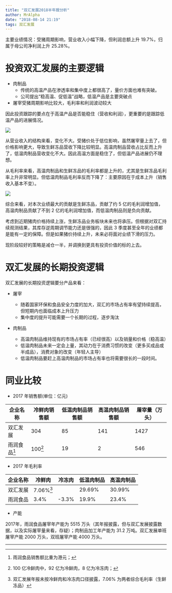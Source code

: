 ```yaml
---
title: "双汇发展2018半年报分析"
author: MrAlpha
date: "2018-08-14 21:19"
tags: 双汇发展
---
```


主要业绩情况：受猪周期影响，营业收入小幅下降，但利润总额上升 19.7%，归属于母公司净利润上升 25.28%。

# 投资双汇发展的主要逻辑

- 肉制品
  - 传统的高温产品在渗透率和集中度上都很高了，量价方面也难有突破。
  - 公司提出“稳高温、促低温”战略，低温产品是主要突破点
- 屠宰受猪周期影响比较大，毛利率和利润波动较大

因此投资跟踪的要点在于高温产品是否能稳住（营收和利润），更重要的是跟踪低温产品的进展情况。

![](http://7xonmk.com1.z0.glb.clouddn.com/2018-08-14_22-06-03.png)

从营业收入的结构来看，变化不大。受猪价处于低位影响，虽然屠宰量上去了，但价格影响更大，导致生鲜冻品营收下降比较明显。高温肉制品营收占比反而上升了，低温肉制品营收变化不大。因此高温方面是稳住了，但低温产品进展仍不理想。

从毛利率来看，高温肉制品和生鲜冻品的毛利率都是上升的，尤其是生鲜冻品毛利率上升非常明显。但低温肉制品毛利率反而下降了：主要原因在于成本上升（销售收入基本不变）。

![](http://7xonmk.com1.z0.glb.clouddn.com/2018-08-14_22-08-30.png)

综合来看，对本次业绩最大的贡献是生鲜冻品，贡献了约 5 亿的毛利润增加值，高温肉制品贡献了不到 2 亿的毛利润增加值，而低温肉制品则是负向贡献。

考虑到近期猪肉价格持续上涨，生鲜冻品业务板块未来也将承压。但根据对双汇持续观测结果，其库存逆周期调节能力还是很强的，因此 3 季度甚至全年的业绩都是能有一定的保障。但是如果猪价持续上升，未来必将面对业绩下滑的压力。

现阶段较好的策略是减仓一半，并调换到更具有投资价值的标的上去。

# 双汇发展的长期投资逻辑

双汇发展的长期投资逻辑要分产品来看：

- 屠宰

  - 随着国家环保和食品安全力度的加大，双汇的市场占有率有望持续提高，但短期内也面临成本上升压力
  - 集中度的提升可能需要一个长期的过程，逐步淘汰

- 肉制品

  - 高温肉制品维持现有的市场占有率（已经很高）以及销量和价格（稳高温）
  - 低温肉制品未来一定会上量，其动力在于消费习惯的改变（更多买成品或半成品），消费对象的改变（年轻人主导）
  - 低温肉制品要赶上高温肉制品的市场占有率也将需要很长的一段时间。

# 同业比较


- 2017 年销售额(单位：亿元)

| 企业名称     | 冷鲜肉销售额 | 低温肉制品销售额 | 高温肉制品销售额 | 屠宰量（万头） |
| ------------ | ------------ | ---------------- | ---------------- | -------------- |
| 双汇发展     | 304          | 85               | 141              | 1427           |
| 雨润食品[^1] | 100[^2]      | 19               | 2                | 546            |

- 2017 年毛利率

| 企业名称 | 冷鲜肉    | 冷冻肉 | 低温肉制品 | 高温肉制品 |
| -------- | --------- | ------ | ---------- | ---------- |
| 双汇发展 | 7.06%[^3] |        | 29.69%     | 30.99%     |
| 雨润食品 | 3.4%      | -3.3%  | 19.9%      | 23.4%      |

- 产能

2017年，雨润食品屠宰年产能为 5515 万头（其年报披露，但与双汇发展披露数据，以及实际屠宰量来看，存疑）；肉制品加工年产能为 31.2 万吨。双汇发展单班屠宰产能 2000 万头，双班屠宰产能 4000 万头。

---

[^1]: 雨润食品销售额比重为港元；
[^2]: 100 亿冷鲜肉中，92 亿为冷鲜肉，8 亿为冷冻肉；
[^3]: 双汇发展年报未按冷鲜肉和冷冻肉口径披露，7.06% 为两者综合毛利率（生鲜冻品）

